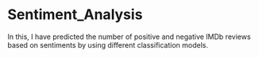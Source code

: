 # Sentiment_Analysis
In this, I have predicted the number of positive and negative IMDb reviews based on sentiments by using different classification models.
